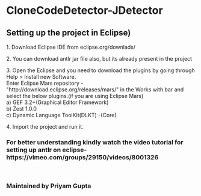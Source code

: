 # CloneCodeDetector-JDetector
<h2>Setting up the project in Eclipse)</h2>
<p>1.  Download Eclipse IDE from eclipse.org/downlads/</p>
<p>2. You can download antlr jar file also, but its already present in the project</p>
<p>3. Open the Eclipse and you need to download the plugins by going through Help > Install new Software.<br/>
      Enter Eclipse Mars repository - "http://download.eclipse.org/releases/mars/" in the Works with bar and select the below plugins.(if you are using Eclipse Mars)<br/>
      a) GEF 3.2+(Graphical Editor Framework)<br/>
      b) Zest 1.0.0<br/>
      c) Dynamic Language ToolKit(DLKT) -(Core)<br/>
</p>
<p>4. Import the project and run it.

<h3>For better understanding kindly watch the video tutorial for setting up antlr on eclipse- https://vimeo.com/groups/29150/videos/8001326   </h3>


<br/>
<h3>Maintained by Priyam Gupta</h3>
